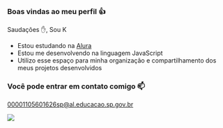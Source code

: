 ### Boas vindas ao meu perfil 👍

Saudações ✋, Sou K

- Estou estudando na [Alura](https://www.alura.com.br)
- Estou me desenvolvendo na linguagem JavaScript
- Utilizo esse espaço para minha organização e compartilhamento dos meus projetos desenvolvidos

### Você pode entrar em contato comigo 📫

00001105601626sp@al.educacao.sp.gov.br

![](https://media1.tenor.com/m/wS2XzTMrvP0AAAAC/peace-out-ice-age.gif)
